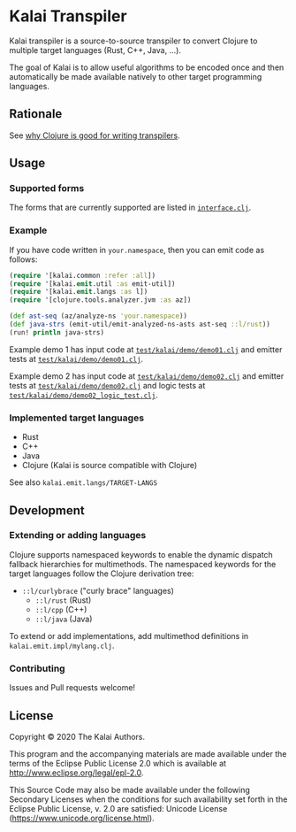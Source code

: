 # Kalai Transpiler

Kalai transpiler is a source-to-source transpiler to convert Clojure to multiple target languages (Rust, C++, Java, ...).

The goal of Kalai is to allow useful algorithms to be encoded once and then automatically be made available natively to other target programming languages.

## Rationale

See [why Clojure is good for writing transpilers](https://elangocheran.com/2020/03/18/why-clojure-lisp-is-good-for-writing-transpilers/).

## Usage

### Supported forms

The forms that are currently supported are listed in [`interface.clj`](./src/kalai/emit/interface.clj).

### Example

If you have code written in `your.namespace`, then you can emit code as follows:

```clj
(require '[kalai.common :refer :all])
(require '[kalai.emit.util :as emit-util])
(require '[kalai.emit.langs :as l])
(require '[clojure.tools.analyzer.jvm :as az])

(def ast-seq (az/analyze-ns 'your.namespace))
(def java-strs (emit-util/emit-analyzed-ns-asts ast-seq ::l/rust))
(run! println java-strs)
```

Example demo 1 has input code at [`test/kalai/demo/demo01.clj`](test/kalai/demo/demo01.clj) and emitter tests at [`test/kalai/demo/demo01.clj`](./test/kalai/demo/demo01_test.clj).

Example demo 2 has input code at [`test/kalai/demo/demo02.clj`](test/kalai/demo/demo02.clj) and emitter tests at [`test/kalai/demo/demo02.clj`](./test/kalai/demo/demo02_test.clj) and logic tests at [`test/kalai/demo/demo02_logic_test.clj`](./test/kalai/demo/demo02_logic_test.clj).

### Implemented target languages

- Rust
- C++
- Java
- Clojure (Kalai is source compatible with Clojure)

See also `kalai.emit.langs/TARGET-LANGS`

## Development

### Extending or adding languages

Clojure supports namespaced keywords to enable the dynamic dispatch fallback hierarchies for multimethods.
The namespaced keywords for the target languages follow the Clojure derivation tree:

- `::l/curlybrace` ("curly brace" languages)
  * `::l/rust` (Rust)
  * `::l/cpp` (C++)
  * `::l/java` (Java)

To extend or add implementations, add multimethod definitions in `kalai.emit.impl/mylang.clj`.

### Contributing

Issues and Pull requests welcome!

## License

Copyright © 2020 The Kalai Authors.

This program and the accompanying materials are made available under the
terms of the Eclipse Public License 2.0 which is available at
http://www.eclipse.org/legal/epl-2.0.

This Source Code may also be made available under the following Secondary
Licenses when the conditions for such availability set forth in the Eclipse
Public License, v. 2.0 are satisfied: Unicode License (https://www.unicode.org/license.html).
